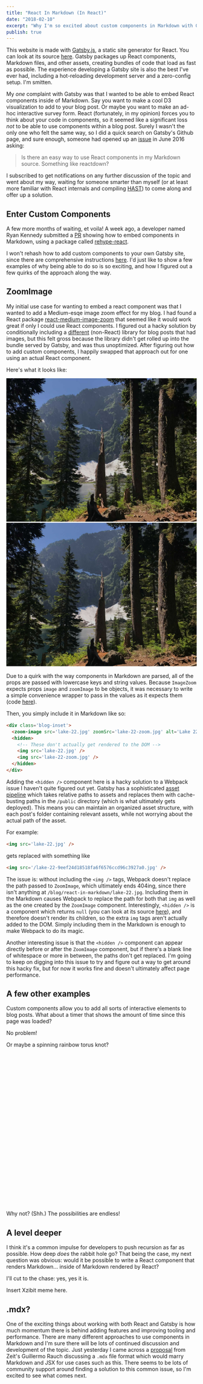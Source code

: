 ```yaml
---
title: "React In Markdown (In React)"
date: "2018-02-10"
excerpt: "Why I'm so excited about custom components in Markdown with Gatsby.js."
publish: true
---
```


<section class="blog-section">

This website is made with <a href="https://www.gatsbyjs.org/" target="_blank">Gatsby.js</a>, a static site generator for React. You can look at its source <a href="https://github.com/prichey/prestonrichey.com" target="_blank">here</a>. Gatsby packages up React components, Markdown files, and other assets, creating bundles of code that load as fast as possible. The experience developing a Gatsby site is also the best I've ever had, including a hot-reloading development server and a zero-config setup. I'm smitten.

My <em>one</em> complaint with Gatsby was that I wanted to be able to embed React components inside of Markdown. Say you want to make a cool D3 visualization to add to your blog post. Or maybe you want to make an ad-hoc interactive survey form. React (fortunately, in my opinion) forces you to think about your code in components, so it seemed like a significant loss <em>not</em> to be able to use components within a blog post. Surely I wasn't the only one who felt the same way, so I did a quick search on Gatsby's Github page, and sure enough, someone had opened up an <a href="https://github.com/gatsbyjs/gatsby/issues/312" target="_blank">issue</a> in June 2016 asking:

> Is there an easy way to use React components in my Markdown source. Something like reactdown?

I subscribed to get notifications on any further discussion of the topic and went about my way, waiting for someone smarter than myself (or at least more familiar with React internals and compiling <a href="https://github.com/syntax-tree/hast" target="_blank">HAST</a>) to come along and offer up a solution.

</section>

<section class="blog-section">

## Enter Custom Components

A few more months of waiting, et voila! A week ago, a developer named Ryan Kennedy submitted a <a href="https://github.com/gatsbyjs/gatsby/pull/3732" target="_blank">PR</a> showing how to embed components in Markdown, using a package called <a href="https://github.com/rhysd/rehype-react" target="_blank">rehype-react</a>.

I won't rehash how to add custom components to your own Gatsby site, since there are comprehensive instructions <a href="https://using-remark.gatsbyjs.org/custom-components/" target="_blank">here</a>. I'd just like to show a few examples of why being able to do so is so exciting, and how I figured out a few quirks of the approach along the way.

</section>

<section class="blog-section">

## ZoomImage

My initial use case for wanting to embed a react component was that I wanted to add a Medium-esqe image zoom effect for my blog. I had found a React package <a href="https://github.com/rpearce/react-medium-image-zoom" target="_blank">react-medium-image-zoom</a> that seemed like it would work great if only I could use React components. I figured out a hacky solution by conditionally including a <a href="https://github.com/fat/zoom.js/" target="_blank">different</a> (non-React) library for blog posts that had images, but this felt gross because the library didn't get rolled up into the bundle served by Gatsby, and was thus unoptimized. After figuring out how to add custom components, I happily swapped that approach out for one using an actual React component.

Here's what it looks like:

<div class="blog-inset">
  <zoom-image src='lake-22.jpg' zoomSrc='lake-22-zoom.jpg' alt='Lake 22'></zoom-image>
  <hidden>
    <img src='lake-22.jpg' />
    <img src='lake-22-zoom.jpg' />
  </hidden>
</div>

Due to a quirk with the way components in Markdown are parsed, all of the props are passed with lowercase keys and string values. Because `ImageZoom` expects props `image` and `zoomImage` to be objects, it was necessary to write a simple convenience wrapper to pass in the values as it expects them (code <a href="https://github.com/prichey/prestonrichey.com/blob/master/src/components/ZoomImage.js" target="_blank">here</a>).

Then, you simply include it in Markdown like so:

```html
<div class='blog-inset'>
  <zoom-image src='lake-22.jpg' zoomSrc='lake-22-zoom.jpg' alt='Lake 22'></zoom-image>
  <hidden>
    <!-- These don't actually get rendered to the DOM -->
    <img src='lake-22.jpg' />
    <img src='lake-22-zoom.jpg' />
  </hidden>
</div>
```

Adding the `<hidden />` component here is a hacky solution to a Webpack issue I haven't quite figured out yet. Gatsby has a sophisticated <a href="https://www.gatsbyjs.org/docs/adding-images-fonts-files/" target="_blank">asset pipeline</a> which takes relative paths to assets and replaces them with cache-busting paths in the `/public` directory (which is what ultimately gets deployed). This means you can maintain an organized asset structure, with each post's folder containing relevant assets, while not worrying about the actual path of the asset.

For example:

```html
<img src='lake-22.jpg' />
```

gets replaced with something like

```html
<img src='/lake-22-9eef24d18518fa6f6576ccd96c3927a0.jpg' />
```

The issue is: without including the `<img />` tags, Webpack doesn't replace the path passed to `ZoomImage`, which ultimately ends 404ing, since there isn't anything at `/blog/react-in-markdown/lake-22.jpg`. Including them in the Markdown causes Webpack to replace the path for both that `img` as well as the one created by the `ZoomImage` component. Interestingly, `<hidden />` is a component which returns `null` (you can look at its source <a href="https://github.com/prichey/prestonrichey.com/blob/master/src/components/Hidden.js" target="_blank">here</a>), and therefore doesn't render its children, so the extra `img` tags aren't actually added to the DOM. Simply including them in the Markdown is enough to make Webpack to do its magic.

Another interesting issue is that the `<hidden />` component can appear directly before or after the `ZoomImage` component, but if there's a blank line of whitespace or more in between, the paths don't get replaced. I'm going to keep on digging into this issue to try and figure out a way to get around this hacky fix, but for now it works fine and doesn't ultimately affect page performance.

</section>

<section class="blog-section">

## A few other examples

Custom components allow you to add all sorts of interactive elements to blog posts. What about a timer that shows the amount of time since this page was loaded?

<div>
  <countup></countup>
</div>

No problem!

Or maybe a spinning rainbow torus knot?

<div style="height: 400px;">
  <rainbowknot></rainbowknot>
</div>

Why not? (Shh.) The possibilities are endless!

</section>

<section class="blog-section">

## A level deeper

I think it's a common impulse for developers to push recursion as far as possible. How deep <em>does</em> the rabbit hole go? That being the case, my next question was obvious: would it be possible to write a React component that renders Markdown... inside of Markdown rendered by React?

I'll cut to the chase: yes, yes it is.

<div>
  <markdownrenderer></markdownrenderer>
</div>

Insert Xzibit meme here.

</section>

<section class="blog-section">

## .mdx?

One of the exciting things about working with both React and Gatsby is how much momentum there is behind adding features and improving tooling and performance. There are many different approaches to use components in Markdown and I'm sure there will be lots of continued discussion and development of the topic. Just yesterday I came across a <a href="https://spectrum.chat/thread/1021be59-2738-4511-aceb-c66921050b9a" target="_blank">proposal</a> from Zeit's Guillermo Rauch discussing a `.mdx` file format which would marry Markdown and JSX for use cases such as this. There seems to be lots of community support around finding a solution to this common issue, so I'm excited to see what comes next.

</section>
